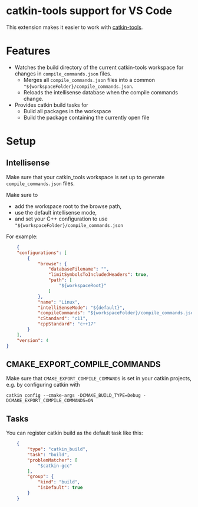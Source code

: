 # catkin-tools support for VS Code

This extension makes it easier to work with [catkin-tools](https://github.com/catkin/catkin_tools).

# Features

* Watches the build directory of the current catkin-tools workspace for changes in `compile_commands.json` files.
  * Merges all `compile_commands.json` files into a common `"${workspaceFolder}/compile_commands.json`.
  * Reloads the intellisense database when the compile commands change.
* Provides catkin build tasks for
  * Build all packages in the workspace
  * Build the package containing the currently open file

# Setup

## Intellisense

Make sure that your catkin_tools workspace is set up to generate `compile_commands.json` files.

Make sure to
* add the workspace root to the browse path,
* use the default intellisense mode,
* and set your C++ configuration to use `"${workspaceFolder}/compile_commands.json`

For example:

```json
    {
    "configurations": [
        {
            "browse": {
                "databaseFilename": "",
                "limitSymbolsToIncludedHeaders": true,
                "path": [
                    "${workspaceRoot}"
                ]
            },
            "name": "Linux",
            "intelliSenseMode": "${default}",
            "compileCommands": "${workspaceFolder}/compile_commands.json",
            "cStandard": "c11",
            "cppStandard": "c++17"
        }
    ],
    "version": 4
}
```

## CMAKE_EXPORT_COMPILE_COMMANDS

Make sure that `CMAKE_EXPORT_COMPILE_COMMANDS` is set in your catkin projects, e.g. by configuring catkin with

    catkin config --cmake-args -DCMAKE_BUILD_TYPE=Debug -DCMAKE_EXPORT_COMPILE_COMMANDS=ON

## Tasks

You can register catkin build as the default task like this:
```json
    {
        "type": "catkin_build",
        "task": "build",
        "problemMatcher": [
            "$catkin-gcc"
        ],
        "group": {
            "kind": "build",
            "isDefault": true
        }
    }
```
